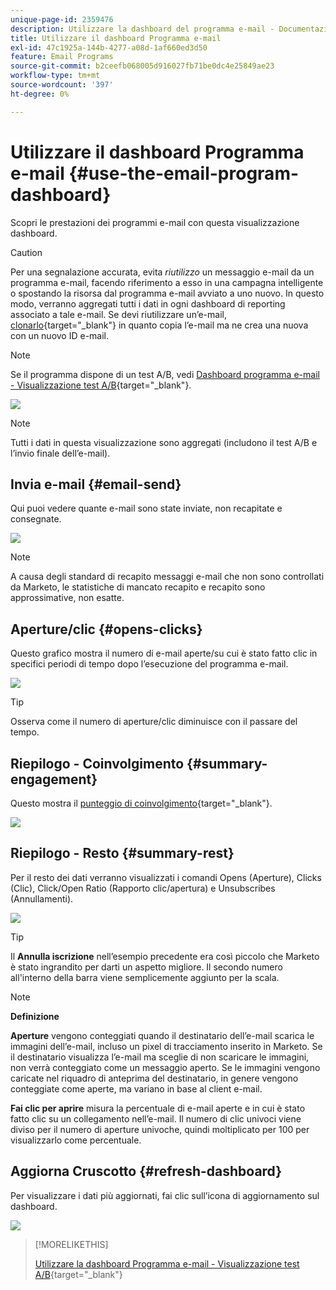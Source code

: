 ```yaml
---
unique-page-id: 2359476
description: Utilizzare la dashboard del programma e-mail - Documentazione di Marketo - Documentazione del prodotto
title: Utilizzare il dashboard Programma e-mail
exl-id: 47c1925a-144b-4277-a08d-1af660ed3d50
feature: Email Programs
source-git-commit: b2ceefb068005d916027fb71be0dc4e25849ae23
workflow-type: tm+mt
source-wordcount: '397'
ht-degree: 0%

---
```


# Utilizzare il dashboard Programma e-mail {#use-the-email-program-dashboard}

Scopri le prestazioni dei programmi e-mail con questa visualizzazione dashboard.

>[!CAUTION]
>
>Per una segnalazione accurata, evita _riutilizzo_ un messaggio e-mail da un programma e-mail, facendo riferimento a esso in una campagna intelligente o spostando la risorsa dal programma e-mail avviato a uno nuovo. In questo modo, verranno aggregati tutti i dati in ogni dashboard di reporting associato a tale e-mail. Se devi riutilizzare un’e-mail, [clonarlo](/help/marketo/product-docs/core-marketo-concepts/programs/working-with-programs/clone-an-asset-in-a-program.md){target="_blank"} in quanto copia l’e-mail ma ne crea una nuova con un nuovo ID e-mail.

>[!NOTE]
>
>Se il programma dispone di un test A/B, vedi [Dashboard programma e-mail - Visualizzazione test A/B](/help/marketo/product-docs/email-marketing/email-programs/email-program-actions/email-test-a-b-test/use-the-email-program-dashboard-a-b-test-view.md){target="_blank"}.

![](assets/image2014-9-12-14-3a12-3a56.png)

>[!NOTE]
>
>Tutti i dati in questa visualizzazione sono aggregati (includono il test A/B e l’invio finale dell’e-mail).

## Invia e-mail {#email-send}

Qui puoi vedere quante e-mail sono state inviate, non recapitate e consegnate.

![](assets/image2014-9-12-14-3a13-3a3.png)

>[!NOTE]
>
>A causa degli standard di recapito messaggi e-mail che non sono controllati da Marketo, le statistiche di mancato recapito e recapito sono approssimative, non esatte.

## Aperture/clic {#opens-clicks}

Questo grafico mostra il numero di e-mail aperte/su cui è stato fatto clic in specifici periodi di tempo dopo l’esecuzione del programma e-mail.

![](assets/image2014-9-12-14-3a13-3a7.png)

>[!TIP]
>
>Osserva come il numero di aperture/clic diminuisce con il passare del tempo.

## Riepilogo - Coinvolgimento {#summary-engagement}

Questo mostra il [punteggio di coinvolgimento](/help/marketo/product-docs/email-marketing/drip-nurturing/reports-and-notifications/understanding-the-engagement-score.md){target="_blank"}.

![](assets/image2014-9-12-14-3a13-3a11.png)

## Riepilogo - Resto {#summary-rest}

Per il resto dei dati verranno visualizzati i comandi Opens (Aperture), Clicks (Clic), Click/Open Ratio (Rapporto clic/apertura) e Unsubscribes (Annullamenti).

![](assets/image2014-9-12-14-3a13-3a15.png)

>[!TIP]
>
>Il **Annulla iscrizione** nell’esempio precedente era così piccolo che Marketo è stato ingrandito per darti un aspetto migliore. Il secondo numero all&#39;interno della barra viene semplicemente aggiunto per la scala.

>[!NOTE]
>
>**Definizione**
>
>**Aperture** vengono conteggiati quando il destinatario dell’e-mail scarica le immagini dell’e-mail, incluso un pixel di tracciamento inserito in Marketo. Se il destinatario visualizza l’e-mail ma sceglie di non scaricare le immagini, non verrà conteggiato come un messaggio aperto. Se le immagini vengono caricate nel riquadro di anteprima del destinatario, in genere vengono conteggiate come aperte, ma variano in base al client e-mail.
>
>**Fai clic per aprire** misura la percentuale di e-mail aperte e in cui è stato fatto clic su un collegamento nell’e-mail. Il numero di clic univoci viene diviso per il numero di aperture univoche, quindi moltiplicato per 100 per visualizzarlo come percentuale.

## Aggiorna Cruscotto {#refresh-dashboard}

Per visualizzare i dati più aggiornati, fai clic sull’icona di aggiornamento sul dashboard.

![](assets/refreshicon.png)

>[!MORELIKETHIS]
>
>[Utilizzare la dashboard Programma e-mail - Visualizzazione test A/B](/help/marketo/product-docs/email-marketing/email-programs/email-program-actions/email-test-a-b-test/use-the-email-program-dashboard-a-b-test-view.md){target="_blank"}
